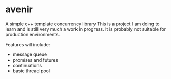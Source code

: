 # avenir

A simple c++ template concurrency library
This is a project I am doing to learn and is still very much a work in progress. It is probably not suitable for production environments.

Features will include:

* message queue
* promises and futures
* continuations
* basic thread pool
